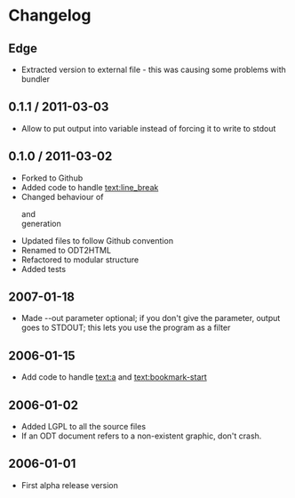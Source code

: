 # Changelog

## Edge

- Extracted version to external file - this was causing some problems with bundler

## 0.1.1 / 2011-03-03
- Allow to put output into variable instead of forcing it to write to stdout

## 0.1.0 / 2011-03-02
- Forked to Github
- Added code to handle <text:line_break>
- Changed behaviour of <p> and <br> generation
- Updated files to follow Github convention
- Renamed to ODT2HTML
- Refactored to modular structure
- Added tests

## 2007-01-18
- Made --out parameter optional; if you don't give the parameter, output goes to STDOUT; this lets you use the program as a filter

## 2006-01-15
- Add code to handle <text:a> and <text:bookmark-start>

## 2006-01-02
- Added LGPL to all the source files
- If an ODT document refers to a non-existent graphic, don't crash.

## 2006-01-01
- First alpha release version

